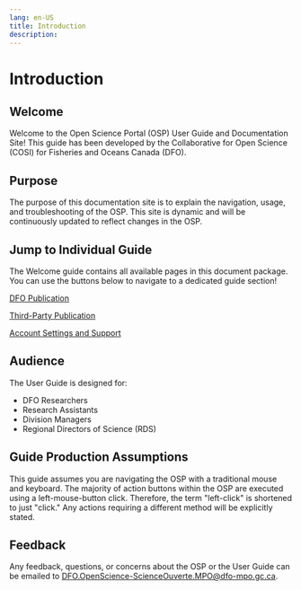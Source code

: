 ```yaml
---
lang: en-US
title: Introduction
description:
---
```


# Introduction

## Welcome

Welcome to the Open Science Portal (OSP) User Guide and Documentation Site! This guide has been developed by the Collaborative for Open Science (COSI) for Fisheries and Oceans Canada (DFO).

## Purpose

The purpose of this documentation site is to explain the navigation, usage, and troubleshooting of the OSP. This site is dynamic and will be continuously updated to reflect changes in the OSP.

## Jump to Individual Guide

The Welcome guide contains all available pages in this document package. You can use the buttons below to  navigate to a dedicated
guide section!

[DFO Publication](/en/dfo/manuscript-record-form)

[Third-Party Publication](/en/third-party/manuscript-record-form)

[Account Settings and Support](/en/account/account-security)

## Audience

The User Guide is designed for:
- DFO Researchers
- Research Assistants
- Division Managers
- Regional Directors of Science (RDS)

## Guide Production Assumptions

This guide assumes you are navigating the OSP with a traditional mouse and keyboard. The majority of action buttons within the OSP are executed using a left-mouse-button click. Therefore, the term "left-click" is shortened to just "click." Any actions requiring a different method will be explicitly stated.

## Feedback

Any feedback, questions, or concerns about the OSP or the User Guide can be emailed to [DFO.OpenScience-ScienceOuverte.MPO@dfo-mpo.gc.ca](mailto:DFO.OpenScience-ScienceOuverte.MPO@dfo-mpo.gc.ca).